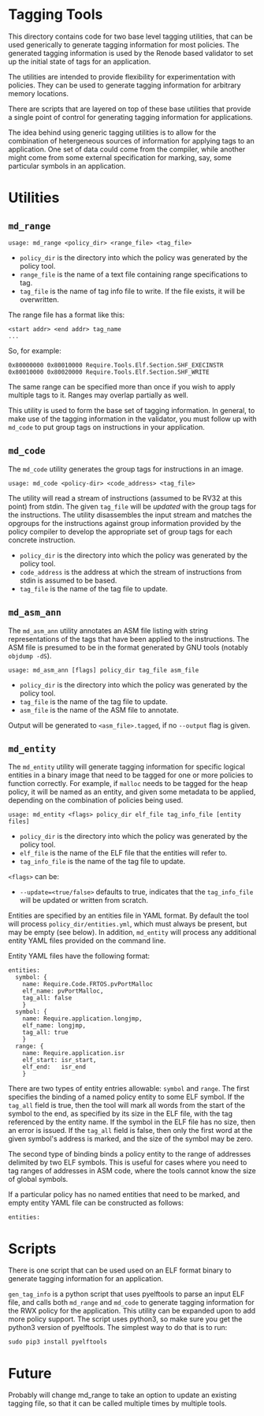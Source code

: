 # Tagging Tools

This directory contains code for two base level tagging utilities, that can be used generically
to generate tagging information for most policies.  The generated tagging information is used by
the Renode based validator to set up the initial state of tags for an application.

The utilities are intended to provide flexibility for experimentation with policies.  They can
be used to generate tagging information for arbitrary memory locations.

There are scripts that are layered on top of these base utilities that provide a single point of
control for generating tagging information for applications.

The idea behind using generic tagging utilities is to allow for the combination of hetergeneous
sources of information for applying tags to an application.  One set of data could come from the
compiler, while another might come from some external specification for marking, say, some particular
symbols in an application.

# Utilities

## `md_range`

```
usage: md_range <policy_dir> <range_file> <tag_file>
```

* `policy_dir` is the directory into which the policy was generated by the policy tool.
* `range_file` is the name of a text file containing range specifications to tag.
* `tag_file` is the name of tag info file to write.  If the file exists, it will be overwritten.

The range file has a format like this:

```
<start addr> <end addr> tag_name
...
```

So, for example:

```
0x80000000 0x80010000 Require.Tools.Elf.Section.SHF_EXECINSTR
0x80010000 0x80020000 Require.Tools.Elf.Section.SHF_WRITE
```

The same range can be specified more than once if you wish to apply multiple tags to it.
Ranges may overlap partially as well.

This utility is used to form the base set of tagging information.  In general, to make use
of the tagging information in the validator, you must follow up with `md_code` to put group
tags on instructions in your application.

## `md_code`

The `md_code` utility generates the group tags for instructions in an image.

```
usage: md_code <policy-dir> <code_address> <tag_file>
```

The utility will read a stream of instructions (assumed to be RV32 at this point) from
stdin.  The given `tag_file` will be _updated_ with the group tags for the instructions.
The utility disassembles the input stream and matches the opgroups for the instructions
against group information provided by the policy compiler to develop the appropriate set
of group tags for each concrete instruction.

* `policy_dir` is the directory into which the policy was generated by the policy tool.
* `code_address` is the address at which the stream of instructions from stdin is assumed to be based.
* `tag_file` is the name of the tag file to update.

## `md_asm_ann`

The `md_asm_ann` utility annotates an ASM file listing with string representations of the tags
that have been applied to the instructions.  The ASM file is presumed to be in the format
generated by GNU tools (notably `objdump -dS`).

```
usage: md_asm_ann [flags] policy_dir tag_file asm_file
```
* `policy_dir` is the directory into which the policy was generated by the policy tool.
* `tag_file` is the name of the tag file to update.
* `asm_file` is the name of the ASM file to annotate.

Output will be generated to `<asm_file>.tagged`, if no `--output` flag is given.

## `md_entity`

The `md_entity` utility will generate tagging information for specific logical entities
in a binary image that need to be tagged for one or more policies to function correctly.
For example, if `malloc` needs to be tagged for the heap policy, it will be named as
an entity, and given some metadata to be applied, depending on the combination of
policies being used.

```
usage: md_entity <flags> policy_dir elf_file tag_info_file [entity files]
```
* `policy_dir` is the directory into which the policy was generated by the policy tool.
* `elf_file` is the name of the ELF file that the entities will refer to.
* `tag_info_file` is the name of the tag file to update.

`<flags>` can be:

* `--update=<true/false>` defaults to true, indicates that the `tag_info_file` will be
updated or written from scratch.

Entities are specified by an entities file in YAML format.  By default the tool will process
`policy_dir/entities.yml`, which must always be present, but may be empty (see below).
In addition, `md_entity` will process any additional entity YAML files provided on the
command line.

Entity YAML files have the following format:

```
entities:
  symbol: {
    name: Require.Code.FRTOS.pvPortMalloc
    elf_name: pvPortMalloc,
    tag_all: false
    }
  symbol: {
    name: Require.application.longjmp,
    elf_name: longjmp,
    tag_all: true
    }
  range: {
    name: Require.application.isr
    elf_start: isr_start,
    elf_end:   isr_end
    }
```

There are two types of entity entries allowable:  `symbol` and `range`.  The first specifies the
binding of a named policy entity to some ELF symbol.  If the `tag_all` field is true, then the tool
will mark all words from the start of the symbol to the end, as specified by its size in the ELF file,
with the tag referenced by the entity name.  If the symbol in the ELF file has no size, then an
error is issued.  If the `tag_all` field is false, then only the first word at the given symbol's
address is marked, and the size of the symbol may be zero.

The second type of binding binds a policy entity to the range of addresses delimited by two ELF
symbols.  This is useful for cases where you need to tag ranges of addresses in ASM code, where
the tools cannot know the size of global symbols.

If a particular policy has no named entities that need to be marked, and empty entity YAML file can
be constructed as follows:

```
entities:
```

# Scripts

There is one script that can be used used on an ELF format binary to generate tagging information
for an application.

`gen_tag_info` is a python script that uses pyelftools to parse an input ELF file, and calls
both `md_range` and `md_code` to generate tagging information for the RWX policy for the application.
This utility can be expanded upon to add more policy support.  The script uses python3, so make
sure you get the python3 version of pyelftools.  The simplest way to do that is to run:

```sudo pip3 install pyelftools```

# Future

Probably will change md_range to take an option to update an existing tagging file, so that it
can be called multiple times by multiple tools.

